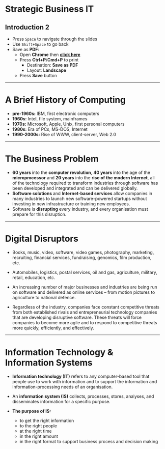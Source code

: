 # Strategic Business IT

## Introduction 2

- Press `Space` to navigate through the slides
- Use `Shift+Space` to go back
- Save as **PDF**:
  - Open **Chrome** then **<a href="?print-pdf#/">click here</a>**
  - Press **Ctrl+P**/**Cmd+P** to print
    - Destination: **Save as PDF**
    - Layout: **Landscape**
  - Press **Save** button

---

# A Brief History of Computing

- **pre-1960s:** IBM, first electronic computers
- **1960s:** Intel, file system, mainframes
- **1970s:** Microsoft, Apple, Unix, first personal computers
- **1980s:** Era of PCs, MS-DOS, Internet
- **1990-2000s:** Rise of WWW, client-server, Web 2.0

---

# The Business Problem

- **60 years** into the **computer revolution**, **40 years** into the age of the **microprocessor** and **20 years** into the **rise of the modern Internet**, all of the technology required to transform industries through software has been developed and integrated and can be delivered globally.
- **Software solutions** and **Internet-based services** allow companies in many industries to launch new software-powered startups without investing in new infrastructure or training new employees.
- Software is **disrupting** every industry, and every organisation must prepare for this disruption.

---

# Digital Disruptors

- Books, music, video, software, video games, photography, marketing, recruiting, financial services, fundraising, genomics, film production, etc.

- Automobiles, logistics, postal services, oil and gas, agriculture, military, retail, education, etc.

- An increasing number of major businesses and industries are being run on software and delivered as online services – from motion pictures to agriculture to national defence.

- Regardless of the industry, companies face constant competitive threats from both established rivals and entrepreneurial technology companies that are developing disruptive software. These threats will force companies to become more agile and to respond to competitive threats more quickly, efficiently, and effectively.

---

# Information Technology & Information Systems

- **Information technology (IT)** refers to any computer-based tool that people use to work with information and to support the information and information-processing needs of an organisation.

- An **information system (IS)** collects, processes, stores, analyses, and disseminates information for a specific purpose.

- **The purpose of IS:**
  - to get the right information
  - to the right people
  - at the right time
  - in the right amount
  - in the right format to support business process and decision making
